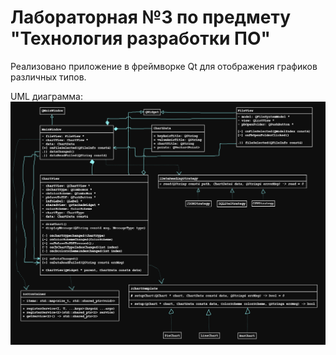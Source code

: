 # Лабораторная №3 по предмету "Технология разработки ПО"
Реализовано приложение в фреймворке Qt для отображения графиков различных типов.

UML диаграмма:
![diagram](/lab3/uml.png?raw=true)
